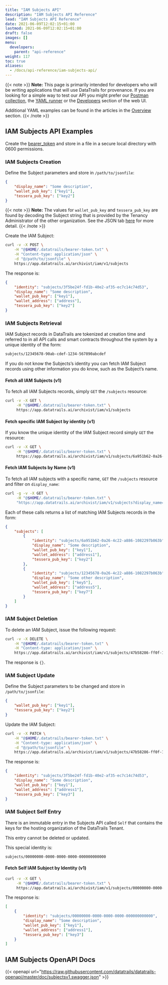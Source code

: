 ```yaml
---
title: "IAM Subjects API"
description: "IAM Subjects API Reference"
lead: "IAM Subjects API Reference"
date: 2021-06-09T12:02:15+01:00
lastmod: 2021-06-09T12:02:15+01:00
draft: false
images: []
menu: 
  developers:
    parent: "api-reference"
weight: 117
toc: true
aliases: 
  - /docs/api-reference/iam-subjects-api/
---
```

{{< note >}}
**Note:** This page is primarily intended for developers who will be writing applications that will use DataTrails for provenance. 
If you are looking for a simple way to test our API you might prefer our [Postman collection](https://www.postman.com/datatrails-inc/workspace/datatrails-public/overview), the [YAML runner](/developers/yaml-reference/story-runner-components/) or the [Developers](https://app.datatrails.ai) section of the web UI. 

Additional YAML examples can be found in the articles in the [Overview](/platform/overview/introduction/) section.
{{< /note >}}
## IAM Subjects API Examples

Create the [bearer_token](/developers/developer-patterns/getting-access-tokens-using-app-registrations) and store in a file in a secure local directory with 0600 permissions.

### IAM Subjects Creation

Define the Subject parameters and store in `/path/to/jsonfile`:

```json
{
    "display_name": "Some description",
    "wallet_pub_key": ["key1"],
    "tessera_pub_key": ["key2"]
}
```
{{< note >}}
**Note:** The values for `wallet_pub_key` and `tessera_pub_key` are found by decoding the Subject string that is provided by the Tenancy Administrator of the other organization. See the JSON tab [here](https://docs.datatrails.ai/platform/administration/sharing-access-outside-your-tenant/) for more detail.
{{< /note >}}

Create the IAM Subject:

```bash
curl -v -X POST \
    -H "@$HOME/.datatrails/bearer-token.txt" \
    -H "Content-type: application/json" \
    -d "@/path/to/jsonfile" \
    https://app.datatrails.ai/archivist/iam/v1/subjects
```

The response is:

```json
{
    "identity": "subjects/3f5be24f-fd1b-40e2-af35-ec7c14c74d53",
    "display_name": "Some description",
    "wallet_pub_key": ["key1"],
    "wallet_address": ["address"],
    "tessera_pub_key": ["key2"]
}
```

### IAM Subjects Retrieval

IAM Subject records in DataTrails are tokenized at creation time and referred to in all API calls and smart contracts throughout the system by a unique identity of the form:

```bash
subjects/12345678-90ab-cdef-1234-567890abcdef
```

If you do not know the Subjects’s identity you can fetch IAM Subject records using other information you do know, such as the Subject’s name.

#### Fetch all IAM Subjects (v1)

To fetch all IAM Subjects records, simply `GET` the `/subjects` resource:

```bash
curl -v -X GET \
     -H "@$HOME/.datatrails/bearer-token.txt" \
     https://app.datatrails.ai/archivist/iam/v1/subjects
```

#### Fetch specific IAM Subject by identity (v1)

If you know the unique identity of the IAM Subject record simply `GET` the resource:

```bash
curl -v -X GET \
     -H "@$HOME/.datatrails/bearer-token.txt" \
     https://app.datatrails.ai/archivist/iam/v1/subjects/6a951b62-0a26-4c22-a886-1082297b063b
```

#### Fetch IAM Subjects by Name (v1)

To fetch all IAM subjects with a specific name, `GET` the `/subjects` resource and filter on `display_name`:

```bash
curl -g -v -X GET \
     -H "@$HOME/.datatrails/bearer-token.txt" \
     "https://app.datatrails.ai/archivist/iam/v1/subjects?display_name=Acme"
```

Each of these calls returns a list of matching IAM Subjects records in the form:

```json
{
    "subjects": [
        {
            "identity": "subjects/6a951b62-0a26-4c22-a886-1082297b063b",
            "display_name": "Some description",
            "wallet_pub_key": ["key1"],
            "wallet_address": ["address1"],
            "tessera_pub_key": ["key2"]
        },
        {
            "identity": "subjects/12345678-0a26-4c22-a886-1082297b063b",
            "display_name": "Some other description",
            "wallet_pub_key": ["key5"],
            "wallet_address": ["address5"],
            "tessera_pub_key": ["key7"]
        }
    ]
}
```

### IAM Subject Deletion

To delete an IAM Subject, issue the following request:

```bash
curl -v -X DELETE \
    -H "@$HOME/.datatrails/bearer-token.txt" \
    -H "Content-type: application/json" \
    https://app.datatrails.ai/archivist/iam/v1/subjects/47b58286-ff0f-11e9-8f0b-362b9e155667
```

The response is `{}`.

### IAM Subject Update

Define the Subject parameters to be changed and store in `/path/to/jsonfile`:

```json
{
    "wallet_pub_key": ["key1"],
    "tessera_pub_key": ["key2"]
}
```

Update the IAM Subject:

```bash
curl -v -X PATCH \
    -H "@$HOME/.datatrails/bearer-token.txt" \
    -H "Content-type: application/json" \
    -d "@/path/to/jsonfile" \
    https://app.datatrails.ai/archivist/iam/v1/subjects/47b58286-ff0f-11e9-8f0b-362b9e155667
```

The response is:

```json
{
    "identity": "subjects/3f5be24f-fd1b-40e2-af35-ec7c14c74d53",
    "display_name": "Some description",
    "wallet_pub_key": ["key1"],
    "wallet_address": ["address1"],
    "tessera_pub_key": ["key3"]
}
```

### IAM Subject Self Entry

There is an immutable entry in the Subjects API called `Self` that contains the keys for the hosting organization of the DataTrails Tenant.

This entry cannot be deleted or updated.

This special identity is:

```bash
subjects/00000000-0000-0000-0000-000000000000
```

#### Fetch Self IAM Subject by Identity (v1)

```bash
curl -v -X GET \
     -H "@$HOME/.datatrails/bearer-token.txt" \
     https://app.datatrails.ai/archivist/iam/v1/subjects/00000000-0000-0000-0000-000000000000
```

The response is:

```json
[
    {
        "identity": "subjects/00000000-0000-0000-0000-000000000000",
        "display_name": "Some description",
        "wallet_pub_key": ["key1"],
        "wallet_address": ["address1"],
        "tessera_pub_key": ["key3"]
    }
]
```

## IAM Subjects OpenAPI Docs

{{< openapi url="https://raw.githubusercontent.com/datatrails/datatrails-openapi/master/doc/subjectsv1.swagger.json" >}}
